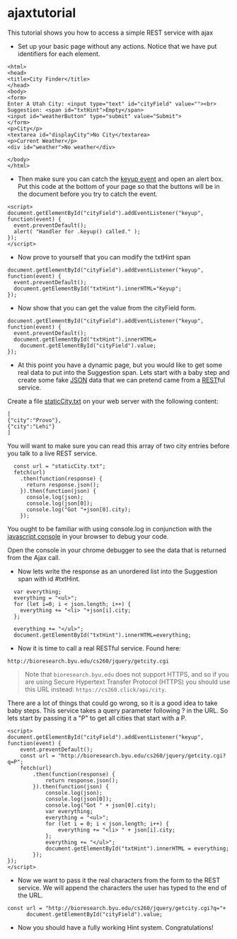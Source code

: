 # ajaxtutorial
This tutorial shows you how to access a simple REST service with ajax
- Set up your basic page without any actions. Notice that we have put identifiers for each element.
```
<html>
<head>
<title>City Finder</title>
</head>
<body>
<form>
Enter A Utah City: <input type="text" id="cityField" value=""><br>
Suggestion: <span id="txtHint">Empty</span>
<input id="weatherButton" type="submit" value="Submit">
</form>
<p>City</p>
<textarea id="displayCity">No City</textarea>
<p>Current Weather</p>
<div id="weather">No weather</div>

</body>
</html>
```

- Then make sure you can catch the <a href="http://api.jquery.com/keyup/">keyup event</a> and open an alert box. Put this code at the bottom of your page so that the buttons will be in the document before you try to catch the event.

```
<script>
document.getElementById("cityField").addEventListener("keyup", function(event) {
  event.preventDefault();
  alert( "Handler for .keyup() called." );
});
</script>
```

- Now prove to yourself that you can modify the txtHint span
```
document.getElementById("cityField").addEventListener("keyup", function(event) {
  event.preventDefault();
  document.getElementById("txtHint").innerHTML="Keyup";
});
```
- Now show that you can get the value from the cityField form.
```
document.getElementById("cityField").addEventListener("keyup", function(event) {
  event.preventDefault();
  document.getElementById("txtHint").innerHTML=
    document.getElementById("cityField").value;
});
```
- At this point you have a dynamic page, but you would like to get some real data to put into the Suggestion span.  Lets start with a baby step and create some fake <a href="http://www.json.org/">JSON</a> data that we can pretend came from a <a href="https://github.com/tfredrich/RestApiTutorial.com/raw/master/media/RESTful%20Best%20Practices-v1_2.pdf">REST</a>ful service.
<p>
Create a file <a href="http://students.cs.byu.edu/~clement/CS360/jquery/staticCity.txt">staticCity.txt</a> on your web server with the following content:

```
[
{"city":"Provo"},
{"city":"Lehi"}
]
```

You will want to make sure you can read this  array of two city entries before you talk to a live REST service.
```
  const url = "staticCity.txt";
  fetch(url)
    .then(function(response) {
      return response.json();
    }).then(function(json) {	
      console.log(json);
      console.log(json[0]);
      console.log("Got "+json[0].city);
    });
```

You ought to be familiar with using console.log in conjunction with the <a href="https://developer.chrome.com/devtools">javascript console</a> in your browser to debug your code.

Open the console in your chrome debugger to see the data that is returned from the Ajax call.

- Now lets write the response as an unordered list into the Suggestion span with id #txtHint.

```
  var everything;
  everything = "<ul>";
  for (let i=0; i < json.length; i++) {
    everything += "<li> "+json[i].city;
  };
    
  everything += "</ul>";
  document.getElementById("txtHint").innerHTML=everything;
```
- Now it is time to call a real RESTful service. Found here:
                                
```
http://bioresearch.byu.edu/cs260/jquery/getcity.cgi
```
> Note that `bioresearch.byu.edu` does not support HTTPS, and so if you are using Secure Hypertext Transfer Protocol (HTTPS) you should use this URL instead: `https://cs260.click/api/city`.
                                
There are a lot of things that could go wrong, so it is a good idea to take baby steps. This service takes a query parameter following ? in the URL.  So lets start by passing it a "P" to get all cities that start with a P.

```
<script>
document.getElementById("cityField").addEventListener("keyup", function(event) {
    event.preventDefault();
    const url = "http://bioresearch.byu.edu/cs260/jquery/getcity.cgi?q=P";
    fetch(url)
        .then(function(response) {
            return response.json();
        }).then(function(json) {
            console.log(json);
            console.log(json[0]);
            console.log("Got " + json[0].city);
            var everything;
            everything = "<ul>";
            for (let i = 0; i < json.length; i++) {
                everything += "<li> " + json[i].city;
            };
            everything += "</ul>";
            document.getElementById("txtHint").innerHTML = everything;
        });
});
</script>
```
- Now we want to pass it the real characters from the form to the REST service.  We will append the characters the user has typed to the end of the URL.

```
const url = "http://bioresearch.byu.edu/cs260/jquery/getcity.cgi?q="+
      document.getElementById("cityField").value;
```

- Now you should have a fully working Hint system.  Congratulations!
</ol>
